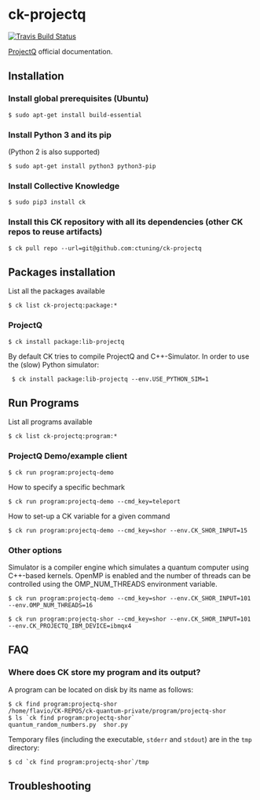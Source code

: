 # ck-projectq

[![Travis Build Status](https://travis-ci.org/ctuning/ck-projectq.svg?branch=master)](https://travis-ci.org/ctuning/ck-projectq)


[ProjectQ](https://projectq.ch/) official documentation.


## Installation 

### Install global prerequisites (Ubuntu)

```
$ sudo apt-get install build-essential
```


### Install Python 3 and its pip
(Python 2 is also supported)

```
$ sudo apt-get install python3 python3-pip
```

### Install Collective Knowledge

```
$ sudo pip3 install ck
```



### Install this CK repository with all its dependencies (other CK repos to reuse artifacts)
```
$ ck pull repo --url=git@github.com:ctuning/ck-projectq
```


## Packages installation

List all the packages available 

```
$ ck list ck-projectq:package:*
```

### ProjectQ

```
$ ck install package:lib-projectq
```

By default CK tries to compile ProjectQ and C++-Simulator. In order to use the (slow) Python simulator:

```
 $ ck install package:lib-projectq --env.USE_PYTHON_SIM=1
```

## Run Programs 

List all programs available 
```
$ ck list ck-projectq:program:*
```


### ProjectQ Demo/example client

```
$ ck run program:projectq-demo
```

How to specify a specific bechmark

``` 
$ ck run program:projectq-demo --cmd_key=teleport
```

How to set-up a CK variable for a given command

```
$ ck run program:projectq-demo --cmd_key=shor --env.CK_SHOR_INPUT=15
```
### Other options 

Simulator is a compiler engine which simulates a quantum computer using C++-based kernels.
OpenMP is enabled and the number of threads can be controlled using the OMP_NUM_THREADS environment variable.


```
$ ck run program:projectq-demo --cmd_key=shor --env.CK_SHOR_INPUT=101 --env.OMP_NUM_THREADS=16
```

```
$ ck run program:projectq-shor --cmd_key=shor --env.CK_SHOR_INPUT=101 --env.CK_PROJECTQ_IBM_DEVICE=ibmqx4
```

## FAQ

### Where does CK store my program and its output?

A program can be located on disk by its name as follows:
```
$ ck find program:projectq-shor
/home/flavio/CK-REPOS/ck-quantum-private/program/projectq-shor
$ ls `ck find program:projectq-shor`
quantum_random_numbers.py  shor.py
```

Temporary files (including the executable, `stderr` and `stdout`) are in the `tmp` directory:
```
$ cd `ck find program:projectq-shor`/tmp
```

## Troubleshooting


